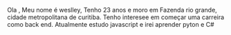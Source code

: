Ola , Meu nome é  weslley, Tenho 23 anos e moro em Fazenda rio grande, cidade metropolitana de curitiba.
Tenho interesee em começar uma carreira  como back end.
Atualmente estudo javascript  e irei aprender pyton e   C#
